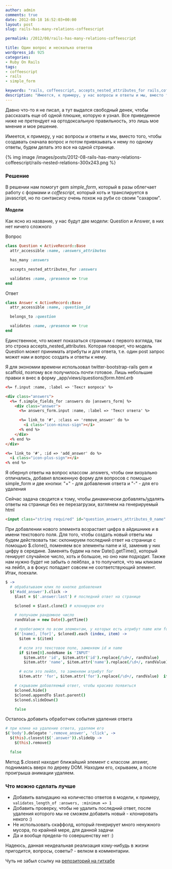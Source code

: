 ```yaml
---
author: admin
comments: true
date: 2012-08-18 16:52:03+00:00
layout: post
slug: rails-has-many-relations-coffeescript

permalink: /2012/08/rails-has-many-relations-coffeescript

title: Один вопрос и несколько ответов
wordpress_id: 925
categories:
- Ruby On Rails
tags:
- coffeescript
- rails
- simple_form

keywords: "rails, coffeescript, accepts_nested_attributes_for rails,coffeescript,simple_form,ruby on rails"
description: "Имеется, к примеру, у нас вопросы и ответы и мы, вместо того, чтобы создавать сначала вопрос и потом привязывать к нему по одному ответы, будем делать это все на одной странице."
---
```






Давно что-то я не писал, а тут выдался свободный денек, чтобы рассказать еще об одной плюшке, которую я узнал. Все приведенное ниже не претендует на ортодоксальную правильность, это лишь мое мнение и мое решение.





Имеется, к примеру, у нас вопросы и ответы и мы, вместо того, чтобы создавать сначала вопрос и потом привязывать к нему по одному ответы, будем делать это все на одной странице.


<!-- more -->

{% img image /images/posts/2012-08-rails-has-many-relations-coffeescript/rails-nested-relations-300x243.png %}

### Решение

В решении нам помогут gem _simple_form_, который в разы облегчает работу с формами и _coffescript_, который хоть и транслируется в javascript, но по синтаксису очень похож на руби со своим "сахаром".

#### Модели

Как ясно из название, у нас будут две модели: Question и Answer, в них нет ничего сложного

Вопрос

``` ruby
class Question < ActiveRecord::Base
  attr_accessible :name, :answers_attributes

  has_many :answers

  accepts_nested_attributes_for :answers

  validates :name, :presence => true
end

```

Ответ

``` ruby
class Answer < ActiveRecord::Base
  attr_accessible :name, :question_id

  belongs_to :question

  validates :name, :presence => true
end

```

Единственное, что может показаться странным с первого взгляда, так это строка accepts_nested_attributes. Которая говорит, что модель Question может принимать атрибуты и для ответа, т.е. один post запрос может нам и вопрос создать и ответы к нему.

Я для экономии времени использовал twitter-bootstrap-rails gem и scaffold, поэтому все получилось почти готовое. Лишь небольшие правки я внес в форму _app/views/questions/_form.html.erb_


``` html
<%= f.input :name, :label => 'Текст вопроса' %>

<div class="answers">
  <%= f.simple_fields_for :answers do |answers_form| %>
    <div class="answer">
      <%= answers_form.input :name, :label => 'Текст ответа' %>

      <%= link_to '#', :class => 'remove_answer' do %>
        <i class="icon-minus-sign"></i>
      <% end %>
    </div>
  <% end %>
</div>

<%= link_to '#', :id => 'add_answer' do %>
  <i class="icon-plus-sign"></i>
<% end %>
```

Я обернул ответы на вопрос классом .answers, чтобы они визуально отличались, добавил вложенную форму для вопросов с помощью simple_form и две кнопки: "+" - для добавления ответа и "-" - для его удаления

Сейчас задача сводится к тому, чтобы динамически добавлять/удалять ответы на странице без ее перезагрузки, взглянем на генерируемый html

``` html
<input class="string required" id="question_answers_attributes_0_name" name="question[answers_attributes][0][name]" size="50" type="text">
```

При добавлении нового элемента возрастает цифра в айдишнике и в имени текстового поля. Для того, чтобы создать новый ответы мы будем действовать так: склонируем последний ответ на странице с помощью $.clone(), поменяем все элементы name и id, заменив у них цифру в середине. Заменять будем на new Date().getTime(), который генирует случайное число, хоть и большое, но оно нам подходит. Также нам нужно будет не забыть о лейблах, а то получится, что мы кликаем на лейбл, а в фокус попадает совсем не соответствующий элемент. Итак, поехали.

``` coffeescript
$ ->
  # обрабатываем клик по кнопке добавления
  $('#add_answer').click ->
    $last = $('.answer:last') # последний ответ на странице

    $cloned = $last.clone() # клонируем его

    # получаем рандомное число
    randValue = new Date().getTime()

    # пробегаемся по всем элементам, у которых есть атрибут name или for
    $('[name], [for]', $cloned).each (index, item) ->
      $item = $(item)

      # если это текстовое поле, заменяем id и name
      if $item[0].nodeName is 'INPUT'
        $item.attr 'id', $item.attr('id').replace(/\d+/, randValue)
        $item.attr 'name', $item.attr('name').replace(/\d+/, randValue)

      # если это лейбл, то заменяем атрибут for
      $item.attr 'for', $item.attr('for').replace(/\d+/, randValue)  if $item[0].nodeName is 'LABEL'

    # скрываем добавляемый ответ, чтобы красиво появиться
    $cloned.hide()
    $cloned.appendTo $last.parent()
    $cloned.slideDown()

    false

```

Осталось добавить обработчик события удаления ответа

``` coffeescript
# при клике на удаление ответа, удаляем его
$('body').delegate '.remove_answer', 'click', ->
  $(this).closest($('.answer')).slideUp ->
    $(this).remove()

  false

```

Метод $.closest находит ближайший элемент с классом .answer, поднимаясь вверх по дереву DOM. Находим его, скрываем, а после проигрыша анимации удаляем.

### Что можно сделать лучше

  * Добавить валидацию на количество ответов в модели, к примеру, `validates_length_of :answers, :minimum => 1`
  * Добавить проверку, чтобы не удалить последний ответ, после удаления которого мы не сможем добавить новый - клонировать некого :)
  * Не использовать скаффолд, который генерирует много ненужного мусора, по крайней мере, для данной задачи
  * Да и вообще предела-то совершенству нет :)

Надеюсь, данная неидеальная реализация кому-нибудь в жизни пригодится, вопросы, советы? - велком в комментарии.

Чуть не забыл ссылку на [репозиторий на гитхабе](https://github.com/vredniy/nested-relations)
